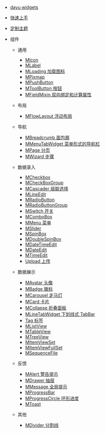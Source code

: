 

* [dayu widgets](/zh-cn/README.md)
* [快速上手](/zh-cn/quick_start.md)
* [定制主题](/zh-cn/theme.md)
* 组件

    * 通用

        * [MIcon](/zh-cn/icon.md)
        * [MLabel](/zh-cn/label.md)
        * [MLoading 加载图标](/zh-cn/loading.md)
        * [MPixmap](/zh-cn/pixmap.md)
        * [MPushButton](/zh-cn/push_button.md)
        * [MToolButton 按钮](/zh-cn/tool_button.md)
        * [MFieldMixin 双向绑定和计算属性](/zh-cn/field_mixin.md)

    * 布局
        * [MFlowLayout 浮动布局](/zh-cn/flow_layou.md)

    * 导航
        * [MBreadcrumb 面包屑](/zh-cn/breadcrumb.md)
        * [MMenuTabWidget 菜单形式的导航栏](/zh-cn/menu_tab_widget.md)
        * [MPage 分页](/zh-cn/page.md)
        * [MWizard 步骤](/zh-cn/wizard.md)

    * 数据录入
        * [MCheckbox](/zh-cn/check_box.md)
        * [MCheckBoxGroup](/zh-cn/check_box_group.md)
        * [MCascader 级联选择](/cascader.md)
        * [MLineEdit](/zh-cn/line_edit.md)
        * [MRadioButton](/zh-cn/radio_button.md)
        * [MRadioButtonGroup](/zh-cn/radio_button_group.md)
        * [MSwitch 开关](/zh-cn/swtich.md)
        * [MComboBox](/zh-cn/combo_box.md)
        * [MMenu 菜单](/zh-cn/menu.md)
        * [MSlider](/zh-cn/slider.md)
        * [MSpinBox](/zh-cn/spin_box.md)
        * [MDoubleSpinBox](/zh-cn/double_spin_box.md)
        * [MDateTimeEdit](/zh-cn/date_time_edit.md)
        * [MDateEdit](/zh-cn/date_edit.md)
        * [MTimeEdit](/zh-cn/time_edit.md)
        * [Upload 上传](/zh-cn/browser.md)

    * 数据展示
        * [MAvatar 头像](/zh-cn/avatar.md)
        * [MBadge 徽标](/zh-cn/badge.md)
        * [MCarousel 走马灯](/zh-cn/carousel.md)
        * [MCard 卡片](/zh-cn/card.md)
        * [MCollapse 折叠面板](/zh-cn/collapse.md)
        * [MLineTabWidget 下划线式 TabBar](/zh-cn/line_tab.md)
        * [Tag 标签](/zh-cn/tag.md)
        * [MListView](/zh-cn/list_view.md)
        * [MTableView](/zh-cn/table_view.md)
        * [MTreeView](/zh-cn/tree_view.md)
        * [MItemViewSet](/zh-cn/item_view_set.md)
        * [MItemViewFullSet](/zh-cn/item_view_full_set.md)
        * [MSequenceFile](/zh-cn/sequence_file.md)

    * 反馈
        * [MAlert 警告提示](/zh-cn/alert.md)
        * [MDrawer 抽屉](/zh-cn/drawer.md)
        * [MMessage 全局提示](/zh-cn/message.md)
        * [MProgressBar](/zh-cn/progress_bar.md)
        * [MProgressCircle 环形进度](/zh-cn/circle.md)
        * [MToast](/zh-cn/toast.md)

    * 其他
        * [MDivider 分割线](/zh-cn/divider.md)
